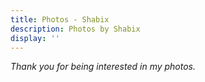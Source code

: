 ```yaml
---
title: Photos - Shabix
description: Photos by Shabix
display: ''
---
```


<!-- @layout-full-width -->

<PhotoGalleryAll mt--10 />

<div class="prose mx-auto mt-10">
  <div>
    <em op50>Thank you for being interested in my photos.</em>
  </div>
</div>
